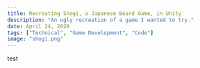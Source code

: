 ```yaml
---
title: Recreating Shogi, a Japanese Board Game, in Unity
description: "An ugly recreation of a game I wanted to try."
date: April 24, 2020
tags: ["Technical", "Game Development", "Code"]
image: "shogi.png"
---
```


test
